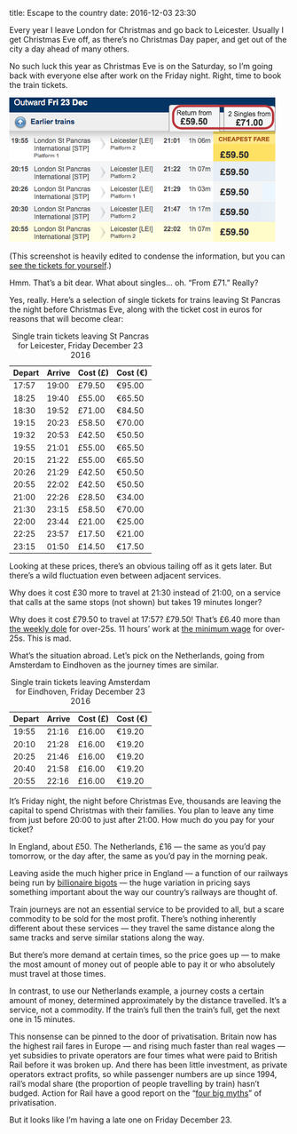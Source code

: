 title: Escape to the country
date: 2016-12-03 23:30

Every year I leave London for Christmas and go back to Leicester. Usually I get Christmas Eve off, as there’s no Christmas Day paper, and get out of the city a day ahead of many others.

No such luck this year as Christmas Eve is on the Saturday, so I’m going back with everyone else after work on the Friday night. Right, time to book the train tickets.

<img src="/images/2016-12-03-train-tickets.gif"
     alt="An edited screenshot showing return tickets all costing £59.50."
     width=480
     height=260
     >

(This screenshot is heavily edited to condense the information, but you can [see the tickets for yourself][xmas-trains].)

Hmm. That’s a bit dear. What about singles… oh. “From £71.” Really?

[xmas-trains]: http://ojp.nationalrail.co.uk/service/timesandfares/STP/LEI/231216/2000/dep/271216/1200/dep

Yes, really. Here’s a selection of single tickets for trains leaving St Pancras the night before Christmas Eve, along with the ticket cost in euros for reasons that will become clear:

<table>
  <caption>Single train tickets leaving St Pancras for Leicester, Friday December 23 2016</caption>
  <thead>
    <tr>
      <th>Depart</th> <th>Arrive</th> <th>Cost (£)</th> <th>Cost (€)</th>
    </tr>
  </thead>
  <tbody>
    <tr>
      <td>17:57</td> <td>19:00</td> <td>£79.50</td> <td>€95.00</td>
    </tr>
    <tr>
      <td>18:25</td> <td>19:40</td> <td>£55.00</td> <td>€65.50</td>
    </tr>
    <tr>
      <td>18:30</td> <td>19:52</td> <td>£71.00</td> <td>€84.50</td>
    </tr>
    <tr>
      <td>19:15</td> <td>20:23</td> <td>£58.50</td> <td>€70.00</td>
    </tr>
    <tr>
      <td>19:32</td> <td>20:53</td> <td>£42.50</td> <td>€50.50</td>
    </tr>
    <tr>
      <td>19:55</td> <td>21:01</td> <td>£55.00</td> <td>€65.50</td>
    </tr>
    <tr>
      <td>20:15</td> <td>21:22</td> <td>£55.00</td> <td>€65.50</td>
    </tr>
    <tr>
      <td>20:26</td> <td>21:29</td> <td>£42.50</td> <td>€50.50</td>
    </tr>
    <tr>
      <td>20:55</td> <td>22:02</td> <td>£42.50</td> <td>€50.50</td>
    </tr>
    <tr>
      <td>21:00</td> <td>22:26</td> <td>£28.50</td> <td>€34.00</td>
    </tr>
    <tr>
      <td>21:30</td> <td>23:15</td> <td>£58.50</td> <td>€70.00</td>
    </tr>
    <tr>
      <td>22:00</td> <td>23:44</td> <td>£21.00</td> <td>€25.00</td>
    </tr>
    <tr>
      <td>22:25</td> <td>23:57</td> <td>£17.50</td> <td>€21.00</td>
    </tr>
    <tr>
      <td>23:15</td> <td>01:50</td> <td>£14.50</td> <td>€17.50</td>
    </tr>
  </tbody>
</table>

Looking at these prices, there’s an obvious tailing off as it gets later. But there’s a wild fluctuation even between adjacent services.

Why does it cost £30 more to travel at 21:30 instead of 21:00, on a service that calls at the same stops (not shown) but takes 19 minutes longer?

Why does it cost £79.50 to travel at 17:57? £79.50! That’s £6.40 more than [the weekly dole][jsa] for over-25s. 11 hours’ work at [the minimum wage][minw] for over-25s. This is mad.

[jsa]: https://www.gov.uk/jobseekers-allowance/overview
[minw]: https://www.gov.uk/national-minimum-wage-rates

What’s the situation abroad. Let’s pick on the Netherlands, going from Amsterdam to Eindhoven as the journey times are similar.

<table>
  <caption>Single train tickets leaving Amsterdam for Eindhoven, Friday December 23 2016</caption>
  <thead>
    <tr>
      <th>Depart</th> <th>Arrive</th> <th>Cost (£)</th> <th>Cost (€)</th>
    </tr>
  </thead>
  <tbody>
    <tr>
      <td>19:55</td> <td>21:16</td> <td>£16.00</td> <td>€19.20</td>
    </tr>
    <tr>
      <td>20:10</td> <td>21:28</td> <td>£16.00</td> <td>€19.20</td>
    </tr>
    <tr>
      <td>20:25</td> <td>21:46</td> <td>£16.00</td> <td>€19.20</td>
    </tr>
    <tr>
      <td>20:40</td> <td>21:58</td> <td>£16.00</td> <td>€19.20</td>
    </tr>
    <tr>
      <td>20:55</td> <td>22:16</td> <td>£16.00</td> <td>€19.20</td>
    </tr>
  </tbody>
</table>

It’s Friday night, the night before Christmas Eve, thousands are leaving the capital to spend Christmas with their families. You plan to leave any time from just before 20:00 to just after 21:00. How much do you pay for your ticket?

In England, about £50. The Netherlands, £16 — the same as you’d pay tomorrow, or the day after, the same as you’d pay in the morning peak.

Leaving aside the much higher price in England — a function of our railways being run by [billionaire bigots][souter] — the huge variation in pricing says something important about the way our country’s railways are thought of.

[souter]: https://en.wikipedia.org/wiki/Brian_Souter

Train journeys are not an essential service to be provided to all, but a scare commodity to be sold for the most profit. There’s nothing inherently different about these services — they travel the same distance along the same tracks and serve similar stations along the way.

But there’s more demand at certain times, so the price goes up — to make the most amount of money out of people able to pay it or who absolutely must travel at those times.

In contrast, to use our Netherlands example, a journey costs a certain amount of money, determined approximately by the distance travelled. It’s a service, not a commodity. If the train’s full then the train’s full, get the next one in 15 minutes.

This nonsense can be pinned to the door of privatisation. Britain now has the highest rail fares in Europe — and rising much faster than real wages — yet subsidies to private operators are four times what were paid to British Rail before it was broken up. And there has been little investment, as private operators extract profits, so while passenger numbers are up since 1994, rail’s modal share (the proportion of people travelling by train) hasn’t budged. Action for Rail have a good report on the “[four big myths][afr]” of privatisation.

[afr]: http://actionforrail.wpengine.com/wp-content/uploads/2015/06/Four_Big_Myths_Rail_Privatisation_Report_2015_LR.pdf

But it looks like I’m having a late one on Friday December 23.
